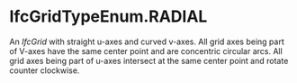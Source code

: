 IfcGridTypeEnum.RADIAL
======================
An _IfcGrid_ with straight u-axes and curved v-axes. All grid axes being part
of V-axes have the same center point and are concentric circular arcs. All
grid axes being part of u-axes intersect at the same center point and rotate
counter clockwise.


